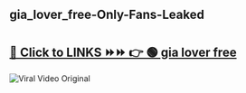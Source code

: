 
 ## gia_lover_free-Only-Fans-Leaked

# <h2><a href="https://clipsfans.com/gia_lover_free&ref=git">🔗 Click to LINKS ⏩⏩ 👉 🟢 gia lover free </a></h2>

<a href="https://clipsfans.com/gia_lover_free&ref=git" rel="nofollow" data-target="animated-image.originalLink"><img src="https://i.ibb.co.com/xMMVF88/686577567.gif" alt="Viral Video Original" style="max-width: 100%; display: inline-block;" data-target="animated-image.originalImage"></a>
